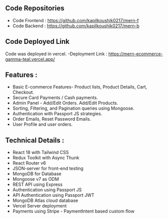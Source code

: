 ## Code Repositories
- Code Frontend : https://github.com/kapilkoushik0217/mern-f
- Code Backend : https://github.com/kapilkoushik0217/mern-b

## Code Deployed Link
Code was deployed in vercel.
-Deployment Link : https://mern-ecommerce-gamma-teal.vercel.app/

## Features :

- Basic E-commerce Features- Product lists, Product Details, Cart, Checkout.
- Secure Card Payments / Cash payments.
- Admin Panel - Add/Edit Orders. Add/Edit Products.
- Sorting, Filtering, and Pagination queries using Mongoose.
- Authentication with Passport JS strategies.
- Order Emails, Reset Password Emails.
- User Profile and user orders.

## Technical Details :

- React 18 with Tailwind CSS
- Redux Toolkit with Async Thunk
- React Router v6
- JSON-server for front-end testing
- MongoDB for Database
- Mongoose v7 as ODM
- REST API using Express
- Authentication using Passport JS
- API Authentication using Passport JWT
- MongoDB Atlas cloud database
- Vercel Server deployment
- Payments using Stripe - PaymentIntent based custom flow
